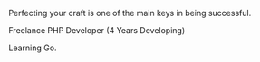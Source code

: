 Perfecting your craft is one of the main keys in being successful.




Freelance PHP Developer (4 Years Developing)

Learning Go.
